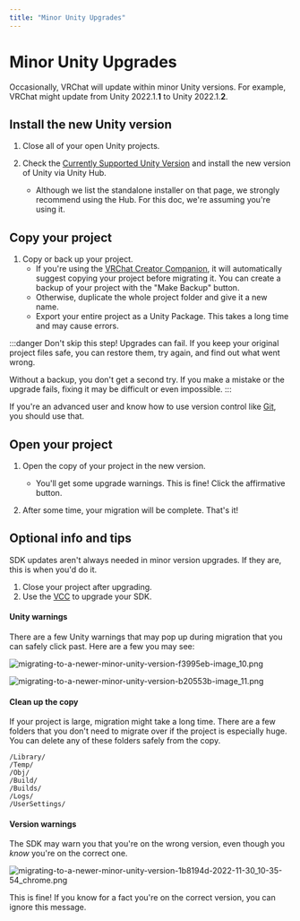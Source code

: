 ```yaml
---
title: "Minor Unity Upgrades"
---
```


# Minor Unity Upgrades

Occasionally, VRChat will update within minor Unity versions. For example, VRChat might update from Unity 2022.1.**1** to Unity 2022.1.**2**.

## Install the new Unity version

1. Close all of your open Unity projects.

2. Check the [Currently Supported Unity Version](/sdk/upgrade/current-unity-version) and install the new version of Unity via Unity Hub. 
    - Although we list the standalone installer on that page, we strongly recommend using the Hub. For this doc, we're assuming you're using it.

## Copy your project

1. Copy or back up your project.
	- If you're using the [VRChat Creator Companion](https://creators.vrchat.com/), it will automatically suggest copying your project before migrating it. You can create a backup of your project with the "Make Backup" button.
	- Otherwise, duplicate the whole project folder and give it a new name.
	- Export your entire project as a Unity Package. This takes a long time and may cause errors.

:::danger Don't skip this step!
Upgrades can fail. If you keep your original project files safe, you can restore them, try again, and find out what went wrong.

Without a backup, you don't get a second try. If you make a mistake or the upgrade fails, fixing it may be difficult or even impossible.
::: 

If you're an advanced user and know how to use version control like [Git](https://git-scm.com/), you should use that.

## Open your project

1. Open the copy of your project in the new version. 
    - You'll get some upgrade warnings. This is fine! Click the affirmative button.

2. After some time, your migration will be complete. That's it!

## Optional info and tips

SDK updates aren't always needed in minor version upgrades. If they are, this is when you'd do it.

1. Close your project after upgrading.
2. Use the [VCC](https://vcc.docs.vrchat.com/) to upgrade your SDK.

#### Unity warnings

There are a few Unity warnings that may pop up during migration that you can safely click past. Here are a few you may see:

![migrating-to-a-newer-minor-unity-version-f3995eb-image_10.png](/creators.vrchat.com/images/sdk/migrating-to-a-newer-minor-unity-version-f3995eb-image_10.png)

![migrating-to-a-newer-minor-unity-version-b20553b-image_11.png](/creators.vrchat.com/images/sdk/migrating-to-a-newer-minor-unity-version-b20553b-image_11.png)

#### Clean up the copy

If your project is large, migration might take a long time. There are a few folders that you don't need to migrate over if the project is especially huge. You can delete any of these folders safely from the copy.

```text
/Library/
/Temp/
/Obj/
/Build/
/Builds/
/Logs/
/UserSettings/
```
#### Version warnings

The SDK may warn you that you're on the wrong version, even though you _know_ you're on the correct one.

![migrating-to-a-newer-minor-unity-version-1b8194d-2022-11-30_10-35-54_chrome.png](/creators.vrchat.com/images/sdk/migrating-to-a-newer-minor-unity-version-1b8194d-2022-11-30_10-35-54_chrome.png)

This is fine! If you know for a fact you're on the correct version, you can ignore this message.